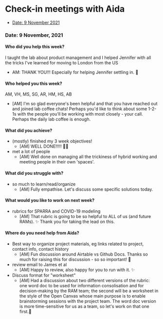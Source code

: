 # Check-in meetings with Aida

* [Date: 9 November 2021](#date-9-november-2021)

### Date: 9 November, 2021

#### Who did you help this week?

I taught the lab about product management and I helped Jennifer with all the tricks I've learned for moving to London from the US
  - AM: THANK YOU!!! Especially for helping Jennifer settling in. 🙏

#### Who helped you this week?

AM, VH, MS, SG, AR, HM, HS, AB
  - [AM] I'm so glad everyone's been helpful and that you have reached out and joined lab coffee chats! Perhaps you'd like to think about some 1-2-1s with the people you'll be working with most closely - your call. Perhaps the daily lab coffee is enough.  

#### What did you achieve?

* (mostly) finished my 3 week objectives! 
  - [AM] WELL DONE!!!!! 🎉🎉   
* met a lot of people
  - [AM] Well done on managing all the trickiness of hybrid working and meeting people in their own 'spaces'.    

#### What did you struggle with?

* so much to learn/read/organize
  - [AM] Fully empathise. Let's discuss some specific solutions today.   

#### What would you like to work on next week?

* rubrics for SPARRA and COVID-19 modeling
  - [AM] That rubric is going to be so helpful to ALL of us (and future RAMs). ✨ Thank you for taking the lead on this.   

#### Where do you need help from Aida?

* Best way to organize project materials, eg links related to project, contact info, contact history
  - [AM] Fun discussion around Airtable vs Github Docs. Thanks so much for raising this for discussion - so so important! 🙏
* review email to James et al
  - [AM] Happy to review, also happy for you to run with it. ✨
* Discuss format for "worksheet"
  - [AM] Had a discussion about two different versions of the rubric: one word doc to be used for information consolisation and for decision-making by the RAM team; the second will be a worksheet in the style of the Open Canvas whose main purpose is to enable brainstorming sessions with the project team. The word doc version is more time-sensitive for us as a team, so let's work on that one first.📄
